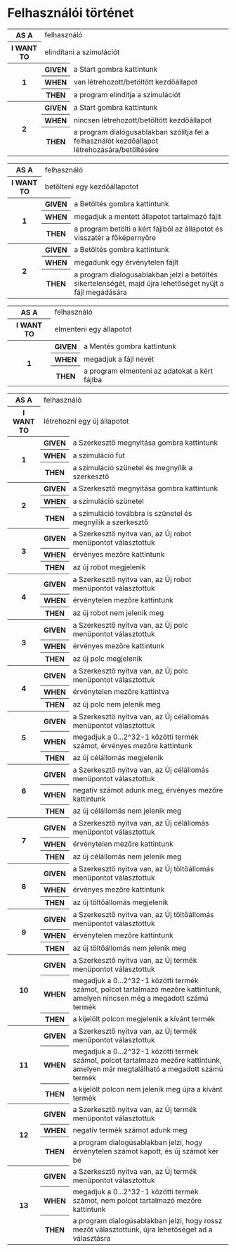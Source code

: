 # Felhasználói történet

<table>
    <tr>
        <th>AS A</th>
        <td colspan="2">felhasználó</td>
    </tr>
    <tr>
        <th>I WANT TO</th>
        <td colspan="2">elindítani a szimulációt</td>
    </tr>
    <tr>
        <th rowspan="3">1</th>
        <th>GIVEN</th>
        <td>a Start gombra kattintunk</td>
    </tr>
    <tr>
        <th>WHEN</th>
        <td>van létrehozott/betöltött kezdőállapot</td>
    </tr>
    <tr>
        <th>THEN</th>
        <td>a program elindítja a szimulációt</td>
    </tr>
    <tr>
        <th rowspan="3">2</th>
        <th>GIVEN</th>
        <td>a Start gombra kattintunk</td>
    </tr>
    <tr>
        <th>WHEN</th>
        <td>nincsen létrehozott/betöltött kezdőállapot</td>
    </tr>
    <tr>
        <th>THEN</th>
        <td>a program dialógusablakban szólítja fel a felhasználót kezdőállapot létrehozására/betöltésére</td>
    </tr>
</table>

<table>
    <tr>
        <th>AS A</th>
        <td colspan="2">felhasználó</td>
    </tr>
    <tr>
        <th>I WANT TO</th>
        <td colspan="2">betölteni egy kezdőállapotot</td>
    </tr>
    <tr>
        <th rowspan="3">1</th>
        <th>GIVEN</th>
        <td>a Betöltés gombra kattintunk</td>
    </tr>
    <tr>
        <th>WHEN</th>
        <td>megadjuk a mentett állapotot tartalmazó fájlt</td>
    </tr>
    <tr>
        <th>THEN</th>
        <td>a program betölti a kért fájlból az állapotot és visszatér a főképernyőre</td>
    </tr>
    <tr>
        <th rowspan="3">2</th>
        <th>GIVEN</th>
        <td>a Betöltés gombra kattintunk</td>
    </tr>
    <tr>
        <th>WHEN</th>
        <td>megadunk egy érvénytelen fájlt</td>
    </tr>
    <tr>
        <th>THEN</th>
        <td>a program dialógusablakban jelzi a betöltés sikertelenségét, majd újra lehetőséget nyújt a fájl megadására</td>
    </tr>
</table>

<table>
    <tr>
        <th>AS A</th>
        <td colspan="2">felhasználó</td>
    </tr>
    <tr>
        <th>I WANT TO</th>
        <td colspan="2">elmenteni egy állapotot</td>
    </tr>
    <tr>
        <th rowspan="3">1</th>
        <th>GIVEN</th>
        <td>a Mentés gombra kattintunk</td>
    </tr>
    <tr>
        <th>WHEN</th>
        <td>megadjuk a fájl nevét</td>
    </tr>
    <tr>
        <th>THEN</th>
        <td>a program elmenteni az adatokat a kért fájlba</td>
    </tr>
</table>

<table>
    <tr>
        <th>AS A</th>
        <td colspan="2">felhasználó</td>
    </tr>
    <tr>
        <th>I WANT TO</th>
        <td colspan="2">létrehozni egy új állapotot</td>
    </tr>
    <tr>
        <th rowspan="3">1</th>
        <th>GIVEN</th>
        <td>a Szerkesztő megnyitása gombra kattintunk</td>
    </tr>
    <tr>
        <th>WHEN</th>
        <td>a szimuláció fut</td>
    </tr>
    <tr>
        <th>THEN</th>
        <td>a szimuláció szünetel és megnyílik a szerkesztő</td>
    </tr>
    <tr>
        <th rowspan="3">2</th>
        <th>GIVEN</th>
        <td>a Szerkesztő megnyitása gombra kattintunk</td>
    </tr>
    <tr>
        <th>WHEN</th>
        <td>a szimuláció szünetel</td>
    </tr>
    <tr>
        <th>THEN</th>
        <td>a szimuláció továbbra is szünetel és megnyílik a szerkesztő</td>
    </tr>
    <tr>
        <th rowspan="3">3</th>
        <th>GIVEN</th>
        <td>a Szerkesztő nyitva van, az Új robot menüpontot választottuk</td>
    </tr>
    <tr>
        <th>WHEN</th>
        <td>érvényes mezőre kattintunk</td>
    </tr>
    <tr>
        <th>THEN</th>
        <td>az új robot megjelenik</td>
    </tr>
    <tr>
        <th rowspan="3">4</th>
        <th>GIVEN</th>
        <td>a Szerkesztő nyitva van, az Új robot menüpontot választottuk</td>
    </tr>
    <tr>
        <th>WHEN</th>
        <td>érvénytelen mezőre kattintunk</td>
    </tr>
    <tr>
        <th>THEN</th>
        <td>az új robot nem jelenik meg</td>
    </tr>
    <tr>
        <th rowspan="3">3</th>
        <th>GIVEN</th>
        <td>a Szerkesztő nyitva van, az Új polc menüpontot választottuk</td>
    </tr>
    <tr>
        <th>WHEN</th>
        <td>érvényes mezőre kattintunk</td>
    </tr>
    <tr>
        <th>THEN</th>
        <td>az új polc megjelenik</td>
    </tr>
    <tr>
        <th rowspan="3">4</th>
        <th>GIVEN</th>
        <td>a Szerkesztő nyitva van, az Új polc menüpontot választottuk</td>
    </tr>
    <tr>
        <th>WHEN</th>
        <td>érvénytelen mezőre kattintva</td>
    </tr>
    <tr>
        <th>THEN</th>
        <td>az új polc nem jelenik meg</td>
    </tr>
    <tr>
        <th rowspan="3">5</th>
        <th>GIVEN</th>
        <td>a Szerkesztő nyitva van, az Új célállomás menüpontot választottuk</td>
    </tr>
    <tr>
        <th>WHEN</th>
        <td>megadjuk a 0...2^32-1 közötti termék számot, érvényes mezőre kattintunk</td>
    </tr>
    <tr>
        <th>THEN</th>
        <td>az új célállomás megjelenik</td>
    </tr>
    <tr>
        <th rowspan="3">6</th>
        <th>GIVEN</th>
        <td>a Szerkesztő nyitva van, az Új célállomás menüpontot választottuk</td>
    </tr>
    <tr>
        <th>WHEN</th>
        <td>negatív számot adunk meg, érvényes mezőre kattintunk</td>
    </tr>
    <tr>
        <th>THEN</th>
        <td>az új célállomás nem jelenik meg</td>
    </tr>
    <tr>
        <th rowspan="3">7</th>
        <th>GIVEN</th>
        <td>a Szerkesztő nyitva van, az Új célállomás menüpontot választottuk</td>
    </tr>
    <tr>
        <th>WHEN</th>
        <td>érvénytelen mezőre kattintunk</td>
    </tr>
    <tr>
        <th>THEN</th>
        <td>az új célállomás nem jelenik meg</td>
    </tr>
    <tr>
        <th rowspan="3">8</th>
        <th>GIVEN</th>
        <td>a Szerkesztő nyitva van, az Új töltőállomás menüpontot választottuk</td>
    </tr>
    <tr>
        <th>WHEN</th>
        <td>érvényes mezőre kattintunk</td>
    </tr>
    <tr>
        <th>THEN</th>
        <td>az új töltőállomás megjelenik</td>
    </tr>
    <tr>
        <th rowspan="3">9</th>
        <th>GIVEN</th>
        <td>a Szerkesztő nyitva van, az Új töltőállomás menüpontot választottuk</td>
    </tr>
    <tr>
        <th>WHEN</th>
        <td>érvénytelen mezőre kattintunk</td>
    </tr>
    <tr>
        <th>THEN</th>
        <td>az új töltőállomás nem jelenik meg</td>
    </tr>
    <tr>
        <th rowspan="3">10</th>
        <th>GIVEN</th>
        <td>a Szerkesztő nyitva van, az Új termék menüpontot választottuk</td>
    </tr>
    <tr>
        <th>WHEN</th>
        <td>megadjuk a 0...2^32-1 közötti termék számot, polcot tartalmazó mezőre kattintunk, amelyen nincsen még a megadott számú termék</td>
    </tr>
    <tr>
        <th>THEN</th>
        <td>a kijelölt polcon megjelenik a kívánt termék</td>
    </tr>
    <tr>
        <th rowspan="3">11</th>
        <th>GIVEN</th>
        <td>a Szerkesztő nyitva van, az Új termék menüpontot választottuk</td>
    </tr>
    <tr>
        <th>WHEN</th>
        <td>megadjuk a 0...2^32-1 közötti termék számot, polcot tartalmazó mezőre kattintunk, amelyen már megtalálható a megadott számú termék</td>
    </tr>
    <tr>
        <th>THEN</th>
        <td>a kijelölt polcon nem jelenik meg újra a kívánt termék</td>
    </tr>
    <tr>
        <th rowspan="3">12</th>
        <th>GIVEN</th>
        <td>a Szerkesztő nyitva van, az Új termék menüpontot választottuk</td>
    </tr>
    <tr>
        <th>WHEN</th>
        <td>negatív termék számot adunk meg</td>
    </tr>
    <tr>
        <th>THEN</th>
        <td>a program dialogúsablakban jelzi, hogy érvénytelen számot kapott, és új számot kér be</td>
    </tr>
    <tr>
        <th rowspan="3">13</th>
        <th>GIVEN</th>
        <td>a Szerkesztő nyitva van, az Új termék menüpontot választottuk</td>
    </tr>
    <tr>
        <th>WHEN</th>
        <td>megadjuk a 0...2^32-1 közötti termék számot, nem polcot tartalmazó mezőre kattintunk</td>
    </tr>
    <tr>
        <th>THEN</th>
        <td>a program dialogúsablakban jelzi, hogy rossz mezőt választottunk, újra lehetőséget ad a választásra</td>
    </tr>
</table>
